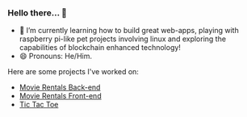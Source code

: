 ### Hello there... 🙂

- 🌱 I’m currently learning how to build great web-apps, playing with raspberry pi-like pet projects involving linux and exploring the capabilities of blockchain enhanced technology!
- 😄 Pronouns: He/Him.

Here are some projects I've worked on:
- [Movie Rentals Back-end](https://github.com/gmluqa/movie-backend)
- [Movie Rentals Front-end](https://github.com/gmluqa/movie-frontend)
- [Tic Tac Toe](https://github.com/gmluqa/Noughts-and-Crosses)

